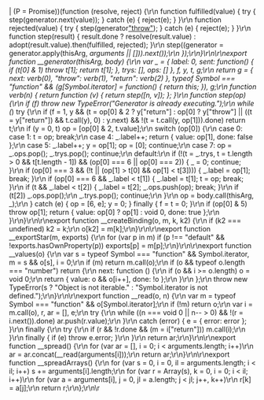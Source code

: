 | (P = Promise))(function (resolve, reject) {\r\n        function fulfilled(value) { try { step(generator.next(value)); } catch (e) { reject(e); } }\r\n        function rejected(value) { try { step(generator[\"throw\"](value)); } catch (e) { reject(e); } }\r\n        function step(result) { result.done ? resolve(result.value) : adopt(result.value).then(fulfilled, rejected); }\r\n        step((generator = generator.apply(thisArg, _arguments || [])).next());\r\n    });\r\n}\r\n\r\nexport function __generator(thisArg, body) {\r\n    var _ = { label: 0, sent: function() { if (t[0] & 1) throw t[1]; return t[1]; }, trys: [], ops: [] }, f, y, t, g;\r\n    return g = { next: verb(0), \"throw\": verb(1), \"return\": verb(2) }, typeof Symbol === \"function\" && (g[Symbol.iterator] = function() { return this; }), g;\r\n    function verb(n) { return function (v) { return step([n, v]); }; }\r\n    function step(op) {\r\n        if (f) throw new TypeError(\"Generator is already executing.\");\r\n        while (_) try {\r\n            if (f = 1, y && (t = op[0] & 2 ? y[\"return\"] : op[0] ? y[\"throw\"] || ((t = y[\"return\"]) && t.call(y), 0) : y.next) && !(t = t.call(y, op[1])).done) return t;\r\n            if (y = 0, t) op = [op[0] & 2, t.value];\r\n            switch (op[0]) {\r\n                case 0: case 1: t = op; break;\r\n                case 4: _.label++; return { value: op[1], done: false };\r\n                case 5: _.label++; y = op[1]; op = [0]; continue;\r\n                case 7: op = _.ops.pop(); _.trys.pop(); continue;\r\n                default:\r\n                    if (!(t = _.trys, t = t.length > 0 && t[t.length - 1]) && (op[0] === 6 || op[0] === 2)) { _ = 0; continue; }\r\n                    if (op[0] === 3 && (!t || (op[1] > t[0] && op[1] < t[3]))) { _.label = op[1]; break; }\r\n                    if (op[0] === 6 && _.label < t[1]) { _.label = t[1]; t = op; break; }\r\n                    if (t && _.label < t[2]) { _.label = t[2]; _.ops.push(op); break; }\r\n                    if (t[2]) _.ops.pop();\r\n                    _.trys.pop(); continue;\r\n            }\r\n            op = body.call(thisArg, _);\r\n        } catch (e) { op = [6, e]; y = 0; } finally { f = t = 0; }\r\n        if (op[0] & 5) throw op[1]; return { value: op[0] ? op[1] : void 0, done: true };\r\n    }\r\n}\r\n\r\nexport function __createBinding(o, m, k, k2) {\r\n    if (k2 === undefined) k2 = k;\r\n    o[k2] = m[k];\r\n}\r\n\r\nexport function __exportStar(m, exports) {\r\n    for (var p in m) if (p !== \"default\" && !exports.hasOwnProperty(p)) exports[p] = m[p];\r\n}\r\n\r\nexport function __values(o) {\r\n    var s = typeof Symbol === \"function\" && Symbol.iterator, m = s && o[s], i = 0;\r\n    if (m) return m.call(o);\r\n    if (o && typeof o.length === \"number\") return {\r\n        next: function () {\r\n            if (o && i >= o.length) o = void 0;\r\n            return { value: o && o[i++], done: !o };\r\n        }\r\n    };\r\n    throw new TypeError(s ? \"Object is not iterable.\" : \"Symbol.iterator is not defined.\");\r\n}\r\n\r\nexport function __read(o, n) {\r\n    var m = typeof Symbol === \"function\" && o[Symbol.iterator];\r\n    if (!m) return o;\r\n    var i = m.call(o), r, ar = [], e;\r\n    try {\r\n        while ((n === void 0 || n-- > 0) && !(r = i.next()).done) ar.push(r.value);\r\n    }\r\n    catch (error) { e = { error: error }; }\r\n    finally {\r\n        try {\r\n            if (r && !r.done && (m = i[\"return\"])) m.call(i);\r\n        }\r\n        finally { if (e) throw e.error; }\r\n    }\r\n    return ar;\r\n}\r\n\r\nexport function __spread() {\r\n    for (var ar = [], i = 0; i < arguments.length; i++)\r\n        ar = ar.concat(__read(arguments[i]));\r\n    return ar;\r\n}\r\n\r\nexport function __spreadArrays() {\r\n    for (var s = 0, i = 0, il = arguments.length; i < il; i++) s += arguments[i].length;\r\n    for (var r = Array(s), k = 0, i = 0; i < il; i++)\r\n        for (var a = arguments[i], j = 0, jl = a.length; j < jl; j++, k++)\r\n            r[k] = a[j];\r\n    return r;\r\n};\r\n\r\                                                                                               